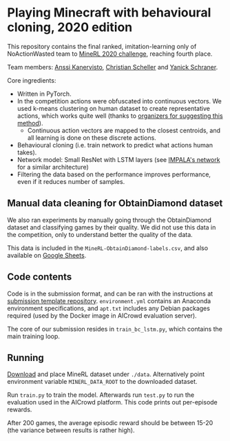# Playing Minecraft with behavioural cloning, 2020 edition
This repository contains the final ranked, imitation-learning only of NoActionWasted team to [MineRL 2020 challenge](https://www.aicrowd.com/challenges/neurips-2020-minerl-competition),
reaching fourth place.

Team members: [Anssi Kanervisto](https://github.com/Miffyli), [Christian Scheller](https://github.com/metataro/) and [Yanick Schraner](https://github.com/YanickSchraner).

Core ingredients:
- Written in PyTorch.
- In the competition actions were obfuscated into continuous vectors. We used k-means clustering on human dataset to create representative actions, which works quite well (thanks to [organizers for suggesting this method](https://minerl.io/docs/tutorials/k-means.html)).
  - Continuous action vectors are mapped to the closest centroids, and all learning is done on these discrete actions.
- Behavioural cloning (i.e. train network to predict what actions human takes).
- Network model: Small ResNet with LSTM layers (see [IMPALA's network](https://arxiv.org/abs/1802.01561) for a similar architecture)
- Filtering the data based on the performance improves performance, even if it reduces number of samples.

## Manual data cleaning for ObtainDiamond dataset

We also ran experiments by manually going through the ObtainDiamond dataset and classifying games by their quality.
We did not use this data in the competition, only to understand better the quality of the data.

This data is included in the `MineRL-ObtainDiamond-labels.csv`, and also available on [Google Sheets](https://docs.google.com/spreadsheets/d/1XqI5dIQEvmfSzujHL7aom1GTEJbwDK9zuRT7_HbPAfQ).

## Code contents

Code is in the submission format, and can be ran with the instructions at [submission template repository](https://github.com/minerllabs/competition_submission_template).
`environment.yml` contains an Anaconda environment specifications, and `apt.txt` includes any Debian packages required (used by the Docker image in AICrowd evaluation server).

The core of our submission resides in `train_bc_lstm.py`, which contains the main training loop. 

## Running

[Download](http://minerl.io/dataset/) and place MineRL dataset under `./data`. Alternatively point environment variable `MINERL_DATA_ROOT` to the downloaded dataset.

Run `train.py` to train the model. Afterwards run `test.py` to run the evaluation used in the AICrowd platform. This code prints out per-episode rewards.

After 200 games, the average episodic reward should be between 15-20 (the variance between results is rather high).
